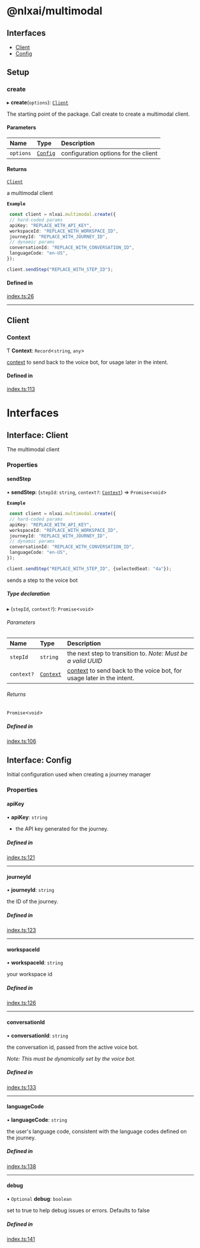 
<a name="readmemd"></a>

# @nlxai/multimodal

## Interfaces

- [Client](#interfacesclientmd)
- [Config](#interfacesconfigmd)

## Setup

### create

▸ **create**(`options`): [`Client`](#interfacesclientmd)

The starting point of the package. Call create to create a multimodal client.

#### Parameters

| Name | Type | Description |
| :------ | :------ | :------ |
| `options` | [`Config`](#interfacesconfigmd) | configuration options for the client |

#### Returns

[`Client`](#interfacesclientmd)

a multimodal client

**`Example`**

```typescript
 const client = nlxai.multimodal.create({
 // hard-coded params
 apiKey: "REPLACE_WITH_API_KEY",
 workspaceId: "REPLACE_WITH_WORKSPACE_ID",
 journeyId: "REPLACE_WITH_JOURNEY_ID",
 // dynamic params
 conversationId: "REPLACE_WITH_CONVERSATION_ID",
 languageCode: "en-US",
});

client.sendStep("REPLACE_WITH_STEP_ID");
```

#### Defined in

[index.ts:26](https://github.com/nlxai/sdk/blob/71307264e396822939eca86ed156fc2cc45d48d3/packages/multimodal/src/index.ts#L26)

___

## Client

### Context

Ƭ **Context**: `Record`\<`string`, `any`\>

[context](https://docs.studio.nlx.ai/workspacesettings/documentation-settings/settings-context-attributes) to send back to the voice bot, for usage later in the intent.

#### Defined in

[index.ts:113](https://github.com/nlxai/sdk/blob/71307264e396822939eca86ed156fc2cc45d48d3/packages/multimodal/src/index.ts#L113)


<a name="indexmd"></a>


# Interfaces


<a name="interfacesclientmd"></a>

## Interface: Client

The multimodal client

### Properties

#### sendStep

• **sendStep**: (`stepId`: `string`, `context?`: [`Context`](#context)) => `Promise`\<`void`\>

**`Example`**

```typescript
 const client = nlxai.multimodal.create({
 // hard-coded params
 apiKey: "REPLACE_WITH_API_KEY",
 workspaceId: "REPLACE_WITH_WORKSPACE_ID",
 journeyId: "REPLACE_WITH_JOURNEY_ID",
 // dynamic params
 conversationId: "REPLACE_WITH_CONVERSATION_ID",
 languageCode: "en-US",
});

client.sendStep("REPLACE_WITH_STEP_ID", {selectedSeat: "4a"});
```
sends a step to the voice bot

##### Type declaration

▸ (`stepId`, `context?`): `Promise`\<`void`\>

###### Parameters

| Name | Type | Description |
| :------ | :------ | :------ |
| `stepId` | `string` | the next step to transition to. _Note: Must be a valid UUID_ |
| `context?` | [`Context`](#context) | [context](https://docs.studio.nlx.ai/workspacesettings/documentation-settings/settings-context-attributes) to send back to the voice bot, for usage later in the intent. |

###### Returns

`Promise`\<`void`\>

##### Defined in

[index.ts:106](https://github.com/nlxai/sdk/blob/71307264e396822939eca86ed156fc2cc45d48d3/packages/multimodal/src/index.ts#L106)


<a name="interfacesconfigmd"></a>

## Interface: Config

Initial configuration used when creating a journey manager

### Properties

#### apiKey

• **apiKey**: `string`

* the API key generated for the journey.

##### Defined in

[index.ts:121](https://github.com/nlxai/sdk/blob/71307264e396822939eca86ed156fc2cc45d48d3/packages/multimodal/src/index.ts#L121)

___

#### journeyId

• **journeyId**: `string`

the ID of the journey.

##### Defined in

[index.ts:123](https://github.com/nlxai/sdk/blob/71307264e396822939eca86ed156fc2cc45d48d3/packages/multimodal/src/index.ts#L123)

___

#### workspaceId

• **workspaceId**: `string`

your workspace id

##### Defined in

[index.ts:126](https://github.com/nlxai/sdk/blob/71307264e396822939eca86ed156fc2cc45d48d3/packages/multimodal/src/index.ts#L126)

___

#### conversationId

• **conversationId**: `string`

the conversation id, passed from the active voice bot.

_Note: This must be dynamically set by the voice bot._

##### Defined in

[index.ts:133](https://github.com/nlxai/sdk/blob/71307264e396822939eca86ed156fc2cc45d48d3/packages/multimodal/src/index.ts#L133)

___

#### languageCode

• **languageCode**: `string`

the user's language code, consistent with the language codes defined on the journey.

##### Defined in

[index.ts:138](https://github.com/nlxai/sdk/blob/71307264e396822939eca86ed156fc2cc45d48d3/packages/multimodal/src/index.ts#L138)

___

#### debug

• `Optional` **debug**: `boolean`

set to true to help debug issues or errors. Defaults to false

##### Defined in

[index.ts:141](https://github.com/nlxai/sdk/blob/71307264e396822939eca86ed156fc2cc45d48d3/packages/multimodal/src/index.ts#L141)
